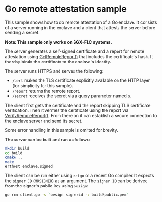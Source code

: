# Go remote attestation sample
This sample shows how to do remote attestation of a Go enclave. It consists of a server running in the enclave and a client that attests the server before sending a secret.

**Note: This sample only works on SGX-FLC systems.**

The server generates a self-signed certificate and a report for remote attestation using [GetRemoteReport()](https://pkg.go.dev/github.com/edgelesssys/ego/enclave#GetRemoteReport) that includes the certificate's hash. It thereby binds the certificate to the enclave's identity.

The server runs HTTPS and serves the following:
* `/cert` makes the TLS certificate explicitly available on the HTTP layer (for simplicity for this sample).
* `/report` returns the remote report.
* `/secret` receives the secret via a query parameter named `s`.

The client first gets the certificate and the report skipping TLS certificate verification. Then it verifies the certificate using the report via [VerifyRemoteReport()](https://pkg.go.dev/github.com/edgelesssys/ego/eclient#VerifyRemoteReport). From there on it can establish a secure connection to the enclave server and send its secret.

Some error handling in this sample is omitted for brevity.

The server can be built and run as follows:
```sh
mkdir build
cd build
cmake ..
make
erthost enclave.signed
```

The client can be run either using `ertgo` or a recent Go compiler. It expects the `signer ID` (`MRSIGNER`) as an argument. The `signer ID` can be derived from the signer's public key using `oesign`:
```sh
go run client.go -s `oesign signerid -k build/public.pem`
```
